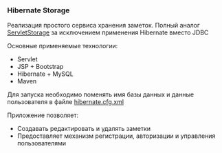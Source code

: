 ### Hibernate Storage
Реализация простого сервиса хранения заметок.
Полный аналог [ServletStorage](https://github.com/TaskStorage/servletstorage) за исключением применения Hibernate вместо JDBC

Основные применяемые технологии:
- Servlet
- JSP + Bootstrap
- Hibernate + MySQL
- Maven

Для запуска необходимо поменять имя базы данных и данные пользователя в файле 
[hibernate.cfg.xml](https://github.com/TaskStorage/hibernate-storage/blob/master/src/main/resources/hibernate.cfg.xml)

Приложение позволяет:

- Создавать редактировать и удалять заметки
- Предоставляет механизм регистрации, авторизации и управления пользователями

